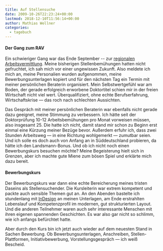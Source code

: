 ```yaml
---
title: Auf Stellensuche
date: 2009-10-26T22:23:24+00:00
lastmod: 2018-12-10T11:56:14+00:00
author: Mathias Wellner
categories:
  - tagebuch
---
```

#### Der Gang zum RAV

Ein schwieriger Gang war das Ende September -- zur [regionalen Arbeitsvermittlung](http://www.treffpunkt-arbeit.ch/). Meine bisherigen Stellenbemühungen hatten nicht gefruchtet, ich sah mich vor einer ungewissen Zukunft. Also meldete ich mich an, meine Personalien wurden aufgenommen, meine Bewerbungsunterlagen kopiert und für den nächsten Tag ein Termin mit meiner persönlichen Beraterin organisiert. Mein Selbstwertgefühl war am Boden, der gerade erfolgreich erworbene Doktortitel schien mir in der freien Wirtschaft nicht viel wert. Überqualifiziert, ohne echte Berufserfahrung, Wirtschaftskrise &#8212; das roch nach schlechten Aussichten. 

Das Gespräch mit meiner persönlichen Beraterin war ebenfalls nicht gerade dazu geeignet, meine Stimmung zu verbessern. Ich hätte seit der Doktorprüfung 10-12 Arbeitsbemühungen pro Monat vorweisen müssen, also insgesamt 25. Die hatte ich nicht, damit stand mir schon zu Beginn erst einmal eine Kürzung meiner Bezüge bevor. Außerdem erfuhr ich, dass zwei Stunden Arbeitsweg &#8212; in eine Richtung wohlgemerkt &#8212; zumutbar seien. Und ich solle es doch auch von Anfang an in Süddeutschland probieren, da hätte ich den Landsmann-Bonus. Und ob ich nicht noch einen Bewerbungskurs besuchen möchte? Meine Begeisterung hielt sich in Grenzen, aber ich machte gute Miene zum bösen Spiel und erklärte mich dazu bereit. 

#### Bewerbungskurs

Der Bewerbungskurs war dann eine echte Bereicherung meines tristen Daseins als Stellensuchender. Die Kursleiterin war extrem kompetent und packte auch sensible Themen gut an. An den Abenden bastelte ich stundenlang mit [InDesign](http://www.adobe.com/products/indesign/) an meinen Unterlagen, am Ende erstrahlten Lebenslauf und Kompetenzprofil im modernen, gut strukturierten Layout. Und die anderen Teilnehmer waren auch sehr interessante Menschen mit ihren eigenen spannenden Geschichten. Es war also gar nicht so schlimm, wie ich anfangs befürchtet hatte. 

Aber durch den Kurs bin ich jetzt auch wieder auf dem neuesten Stand in Sachen Bewerbung. Ob Bewerbungsunterlagen, Anschreiben, Stellen-Plattformen, Initiativbewerbung, Vorstellungsgespräch &#8212; ich weiß Bescheid.
